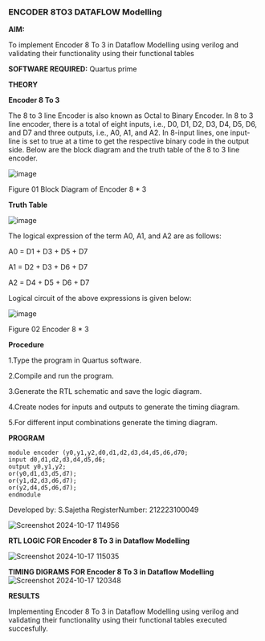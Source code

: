 ### ENCODER 8TO3 DATAFLOW Modelling

**AIM:**

To implement  Encoder 8 To 3 in Dataflow Modelling using verilog and validating their functionality using their functional tables

**SOFTWARE REQUIRED:** 
Quartus prime

**THEORY**

**Encoder 8 To 3**

The 8 to 3 line Encoder is also known as Octal to Binary Encoder. In 8 to 3 line encoder, there is a total of eight inputs, i.e., D0, D1, D2, D3, D4, D5, D6, and D7 and three outputs, i.e., A0, A1, and A2. In 8-input lines, one input-line is set to true at a time to get the respective binary code in the output side. Below are the block diagram and the truth table of the 8 to 3 line encoder.

![image](https://github.com/naavaneetha/ENCODER8TO3DATAFLOW/assets/154305477/0bc242c1-eb9e-4c47-afe5-30428470efc3)

Figure 01  Block Diagram of Encoder 8 * 3

**Truth Table**

![image](https://github.com/naavaneetha/ENCODER8TO3DATAFLOW/assets/154305477/35496b14-ae6e-4cd1-9abd-d6736b576575)

The logical expression of the term A0, A1, and A2 are as follows:

A0 = D1 + D3 + D5 + D7

A1 = D2 + D3 + D6 + D7

A2 = D4 + D5 + D6 + D7

Logical circuit of the above expressions is given below:

![image](https://github.com/naavaneetha/ENCODER8TO3DATAFLOW/assets/154305477/95acaee6-c873-4c75-89eb-ef09fb158053)

Figure 02  Encoder 8 * 3

**Procedure**

1.Type the program in Quartus software.

2.Compile and run the program.

3.Generate the RTL schematic and save the logic diagram.

4.Create nodes for inputs and outputs to generate the timing diagram.

5.For different input combinations generate the timing diagram.

**PROGRAM**

```
module encoder (y0,y1,y2,d0,d1,d2,d3,d4,d5,d6,d70;
input d0,d1,d2,d3,d4,d5,d6;
output y0,y1,y2;
or(y0,d1,d3,d5,d7);
or(y1,d2,d3,d6,d7);
or(y2,d4,d5,d6,d7);
endmodule
```
Developed by: S.Sajetha
RegisterNumber: 212223100049

![Screenshot 2024-10-17 114956](https://github.com/user-attachments/assets/0015f546-6054-4a6a-bee9-01bcf16233da)


**RTL LOGIC FOR Encoder 8 To 3 in Dataflow Modelling**

![Screenshot 2024-10-17 115035](https://github.com/user-attachments/assets/bff5fb94-d3e0-4ff9-8b33-11575f8e6409)

**TIMING DIGRAMS FOR Encoder 8 To 3 in Dataflow Modelling**
![Screenshot 2024-10-17 120348](https://github.com/user-attachments/assets/919d9abb-06af-466d-9e1e-e6d1c78544fa)

**RESULTS**

Implementing Encoder 8 To 3 in Dataflow Modelling using verilog and validating their functionality using their functional tables executed succesfully.



